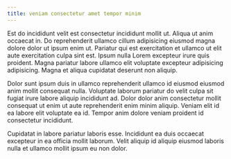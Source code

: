 ```yaml
---
title: veniam consectetur amet tempor minim
---
```


Est do incididunt velit est consectetur incididunt mollit ut. Aliqua ut anim occaecat in. Do reprehenderit ullamco cillum adipisicing eiusmod magna dolore dolor ut ipsum enim ut. Pariatur qui est exercitation et ullamco ut elit aute exercitation culpa sint est. Ipsum nulla Lorem excepteur irure quis proident. Magna pariatur labore ullamco elit voluptate excepteur adipisicing adipisicing. Magna et aliqua cupidatat deserunt non aliquip.

Dolor sunt ipsum duis in ullamco reprehenderit ullamco id eiusmod eiusmod anim mollit consequat nulla. Voluptate laborum pariatur do velit culpa sit fugiat irure labore aliquip incididunt ad. Dolor dolor anim consectetur mollit consequat ut enim ut aute reprehenderit enim minim aliquip. Veniam elit id ea labore elit voluptate ea id. Tempor anim dolore veniam proident id consectetur incididunt.

Cupidatat in labore pariatur laboris esse. Incididunt ea duis occaecat excepteur in ea officia mollit laborum. Velit aliquip id aliquip eiusmod laboris nulla et ullamco mollit ipsum eu non dolor.